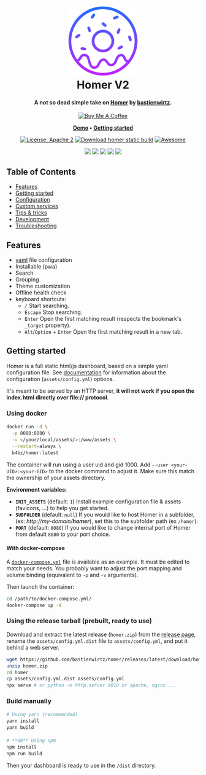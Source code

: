 <h1 align="center">
 <img width="180" alt="Homer's donut" src="https://raw.githubusercontent.com/bastienwirtz/homer/main/public/logo.png">
    <br/>
    Homer V2
</h1>

<h4 align="center">
 A not so dead simple take on <a href="https://github.com/bastienwirtz/homer">Homer</a> by <a href="https://github.com/bastienwirtz">bastienwirtz</a>.
</h4>
<p align="center"> 
  <a href="https://www.buymeacoffee.com/ashleybailey" target="_blank"><img src="https://cdn.buymeacoffee.com/buttons/default-yellow.png" alt="Buy Me A Coffee" height="41" width="174"></a>
<p>
<p align="center">
 <strong>
   <a href="https://homer-demo.netlify.app">Demo</a>
  •
  <a href="#getting-started">Getting started</a>
 </strong>
</p>
<p align="center">
 <a href="https://opensource.org/licenses/Apache-2.0"><img
  alt="License: Apache 2"
  src="https://img.shields.io/badge/License-Apache%202.0-blue.svg"></a>
  <a href="https://github.com/realashlbailey/homerV2/releases/latest/download/homer.zip"><img
  alt="Download homer static build"
  src="https://img.shields.io/badge/Download-homer.zip-orange"></a>
 <a href="https://github.com/awesome-selfhosted/awesome-selfhosted"><img
  alt="Awesome"
  src="https://cdn.rawgit.com/sindresorhus/awesome/d7305f38d29fed78fa85652e3a63e154dd8e8829/media/badge.svg"></a>
</p>

<p align="center">
 <img src="https://raw.githubusercontent.com/realashleybailey/HomerV2/main/docs/imgs/mobile/Dashboard.png?token=GHSAT0AAAAAABW45DINWCRB4S3N4D5QGUQMY5I2VGQ" width="15%">
 <img src="https://raw.githubusercontent.com/realashleybailey/HomerV2/main/docs/imgs/mobile/AddService-Step1.png?token=GHSAT0AAAAAABW45DINYRL674GCAAVAWPAGY5I2WLA" width="15%">
 <img src="https://raw.githubusercontent.com/realashleybailey/HomerV2/main/docs/imgs/mobile/AddService-Step2.png?token=GHSAT0AAAAAABW45DIMZ7KFEPRVUB4AYCESY5I2W4A" width="15%">
 <img src="https://raw.githubusercontent.com/realashleybailey/HomerV2/main/docs/imgs/mobile/AddService-Step3.png?token=GHSAT0AAAAAABW45DIN7XMHB5S5G6E67JXMY5I2XEA" width="15%">
 <img src="https://raw.githubusercontent.com/realashleybailey/HomerV2/main/docs/imgs/mobile/Dashboard.png?token=GHSAT0AAAAAABW45DINWCRB4S3N4D5QGUQMY5I2VGQ" width="15%">
</p>

## Table of Contents

- [Features](#features)
- [Getting started](#getting-started)
- [Configuration](docs/configuration.md)
- [Custom services](docs/customservices.md)
- [Tips & tricks](docs/tips-and-tricks.md)
- [Development](docs/development.md)
- [Troubleshooting](docs/troubleshooting.md)

## Features

- [yaml](http://yaml.org/) file configuration
- Installable (pwa)
- Search
- Grouping
- Theme customization
- Offline health check
- keyboard shortcuts:
  - `/` Start searching.
  - `Escape` Stop searching.
  - `Enter` Open the first matching result (respects the bookmark's `_target` property).
  - `Alt`/`Option` + `Enter` Open the first matching result in a new tab.

## Getting started

Homer is a full static html/js dashboard, based on a simple yaml configuration file. See [documentation](docs/configuration.md) for information about the configuration (`assets/config.yml`) options.

It's meant to be served by an HTTP server, **it will not work if you open the index.html directly over file:// protocol**.

### Using docker

```sh
docker run -d \
  -p 8080:8080 \
  -v </your/local/assets/>:/www/assets \
  --restart=always \
  b4bz/homer:latest
```

The container will run using a user uid and gid 1000. Add `--user <your-UID>:<your-GID>` to the docker command to adjust it. Make sure this match the ownership of your assets directory.

**Environment variables:**

* **`INIT_ASSETS`** (default: `1`)
  Install example configuration file & assets (favicons, ...) to help you get started.
* **`SUBFOLDER`** (default: `null`)
  If you would like to host Homer in a subfolder, (ex: *http://my-domain/**homer***), set this to the subfolder path (ex `/homer`).
* **`PORT`** (default: `8080`)
  If you would like to change internal port of Homer from default `8080` to your port choice.

#### With docker-compose

A [`docker-compose.yml`](docker-compose.yml) file is available as an example. It must be edited to match your needs. You probably want to adjust the port mapping and volume binding (equivalent to `-p` and `-v` arguments).

Then launch the container:

```sh
cd /path/to/docker-compose.yml/
docker-compose up -d
```

### Using the release tarball (prebuilt, ready to use)

Download and extract the latest release (`homer.zip`) from the [release page](https://github.com/bastienwirtz/homer/releases), rename the `assets/config.yml.dist` file to `assets/config.yml`, and put it behind a web server.

```sh
wget https://github.com/bastienwirtz/homer/releases/latest/download/homer.zip
unzip homer.zip
cd homer
cp assets/config.yml.dist assets/config.yml
npx serve # or python -m http.server 8010 or apache, nginx ...
```

### Build manually

```sh
# Using yarn (recommended)
yarn install
yarn build

# **OR** Using npm
npm install
npm run build
```

Then your dashboard is ready to use in the `/dist` directory.
